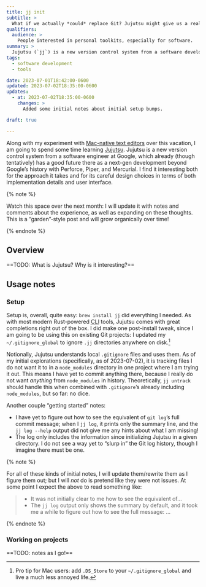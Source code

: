 ```yaml
---
title: jj init
subtitle: >
  What if we actually *could* replace Git? Jujutsu might give us a real shot.
qualifiers:
  audience: >
    People interested in personal toolkits, especially for software.
summary: >
  Jujutsu (`jj`) is a new version control system from a software developer at Google. It seems promising, so I am giving it a try on a few personal projects.
tags:
  - software development
  - tools

date: 2023-07-01T18:42:00-0600
updated: 2023-07-02T18:35:00-0600
updates:
  - at: 2023-07-02T18:35:00-0600
    changes: >
      Added some initial notes about initial setup bumps.

draft: true

---
```


Along with my experiment with [Mac-native text editors][experiment] over this vacation, I am going to spend some time learning [Jujutsu][jj]. Jujutsu is a new version control system from a software engineer at Google, which already (though tentatively) has a good future there as a next-gen development beyond Google’s history with Perforce, Piper, and Mercurial. I find it interesting both for the approach it takes and for its careful design choices in terms of both implementation details and user interface.

[experiment]: https://v5.chriskrycho.com/journal/trying-bbedit-and-nova/
[jj]: https://github.com/martinvonz/jj#command-line-completion

{% note %}

Watch this space over the next month: I will update it with notes and comments about the experience, as well as expanding on these thoughts. This is a “garden”-style post and will grow organically over time!

{% endnote %}


## Overview

==TODO: What is Jujutsu? Why is it interesting?==


## Usage notes

### Setup

Setup is, overall, quite easy: `brew install jj` did everything I needed. As with most modern Rust-powered <abbr title="command line interface">CLI</abbr> tools, Jujutsu comes with great completions right out of the box. I did make one post-install tweak, since I am going to be using this on existing Git projects: I updated my `~/.gitignore_global` to ignore `.jj` directories anywhere on disk.[^mac-pro-tip]

Notionally, Jujutsu understands local `.gitignore` files and uses them. As of my initial explorations (specifically, as of 2023-07-02), it is tracking files I do not want it to in a `node_modules` directory in one project where I am trying it out. This means I have yet to commit anything there, because I really do not want *anything* from `node_modules` in history. Theoretically, `jj untrack` should handle this when combined with `.gitignore`’s already including `node_modules`, but so far: no dice.

Another couple “getting started” notes:

- I have yet to figure out how to see the equivalent of `git log`’s full commit message; when I `jj log`, it prints only the summary line, and the `jj log --help` output did not give me any hints about what I am missing!
- The log only includes the information since initializing Jujutsu in a given directory. I do not see a way yet to “slurp in” the Git log history, though I imagine there must be one.

{% note %}

For all of these kinds of initial notes, I will update them/rewrite them as I figure them out; but I will *not* do is pretend like they were not issues. At some point I expect the above to read something like:

> - It was not initially clear to me how to see the equivalent of…
> - The `jj log` output only shows the summary by default, and it took me a while to figure out how to see the full message: …

{% endnote %}


[^mac-pro-tip]: Pro tip for Mac users: add `.DS_Store` to your `~/.gitignore_global` and live a much less annoyed life.

### Working on projects

==TODO: notes as I go!==

